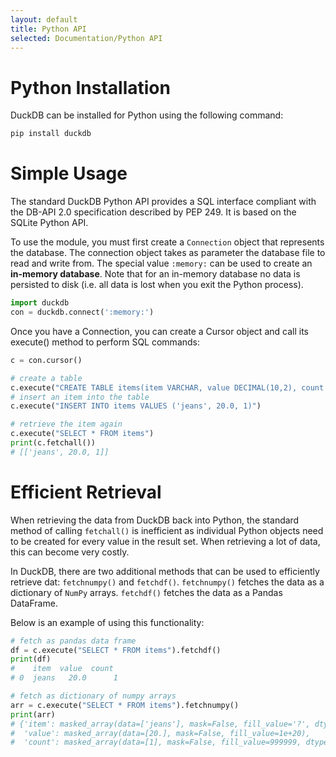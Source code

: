 ```yaml
---
layout: default
title: Python API
selected: Documentation/Python API
---
```

# Python Installation
DuckDB can be installed for Python using the following command:

```bash
pip install duckdb
```

# Simple Usage
The standard DuckDB Python API provides a SQL interface compliant with the DB-API 2.0 specification described by PEP 249. It is based on the SQLite Python API.

To use the module, you must first create a `Connection` object that represents the database. The connection object takes as parameter the database file to read and write from. The special value `:memory:` can be used to create an **in-memory database**. Note that for an in-memory database no data is persisted to disk (i.e. all data is lost when you exit the Python process).

```python
import duckdb
con = duckdb.connect(':memory:')
```

Once you have a Connection, you can create a Cursor object and call its execute() method to perform SQL commands:

```python
c = con.cursor()

# create a table
c.execute("CREATE TABLE items(item VARCHAR, value DECIMAL(10,2), count INTEGER)")
# insert an item into the table
c.execute("INSERT INTO items VALUES ('jeans', 20.0, 1)")

# retrieve the item again
c.execute("SELECT * FROM items")
print(c.fetchall())
# [['jeans', 20.0, 1]]
```

# Efficient Retrieval
When retrieving the data from DuckDB back into Python, the standard method of calling `fetchall()` is inefficient as individual Python objects need to be created for every value in the result set. When retrieving a lot of data, this can become very costly.

In DuckDB, there are two additional methods that can be used to efficiently retrieve dat: `fetchnumpy()` and `fetchdf()`. `fetchnumpy()` fetches the data as a dictionary of `NumPy` arrays. `fetchdf()` fetches the data as a Pandas DataFrame.

Below is an example of using this functionality:

```python
# fetch as pandas data frame
df = c.execute("SELECT * FROM items").fetchdf()
print(df)
#    item  value  count
# 0  jeans   20.0      1

# fetch as dictionary of numpy arrays
arr = c.execute("SELECT * FROM items").fetchnumpy()
print(arr)
# {'item': masked_array(data=['jeans'], mask=False, fill_value='?', dtype=object),
#  'value': masked_array(data=[20.], mask=False, fill_value=1e+20),
#  'count': masked_array(data=[1], mask=False, fill_value=999999, dtype=int32)}

```
